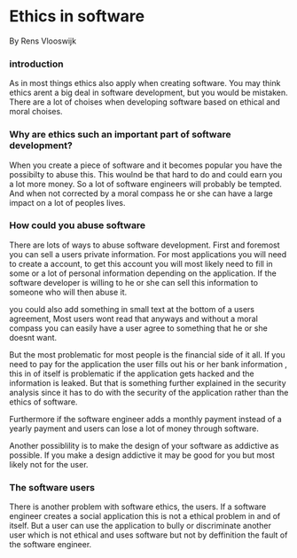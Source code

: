 # Ethics in software 

By Rens Vlooswijk

### introduction  
As in most things ethics also apply when creating software. You may think ethics arent a big  deal in software development, but you would be mistaken.
There are a lot of choises when developing software based on ethical and moral choises.

### Why are ethics such an important part of software development?
When you create a piece of software and it becomes popular you have the possibilty to abuse this. This woulnd be that hard to do and could earn you a lot more money. So a lot of software engineers will probably be tempted. And when not corrected by a moral compass he or she can have a large impact on a lot of peoples lives.

### How could you abuse software 
There are lots of ways to abuse software development.
First and foremost you can sell a users private information.
For most applications you will need to create a account, to get this account you will most likely need to fill in some or a lot of personal information depending on the application.
If the software developer is willing to he or she can sell this information to someone who will then abuse it.  

you could also add something in small text at the bottom of a users agreement, Most users wont read that anyways and without a moral compass you can easily have a user agree to something that he or she doesnt want.

But the most problematic for most people is the financial side of it all. If you need to pay for the application the user fills out his or her bank information , this in of itself is problematic if the application gets hacked and the information is leaked. But that is something further explained in the security analysis since it has to do with the security of the application rather than the ethics of software. 

Furthermore if the software engineer adds a monthly payment instead of a yearly payment and users can lose a lot of money through software.

Another possiblility is to make the design of your software as addictive as possible.
If you make a design addictive it may be good for you but most likely not for the user.

### The software users
There is another problem with software ethics, the users.
If a software engineer creates a social application this is not a ethical problem in and of itself. But a user can use the application to bully or discriminate another user which is not ethical and uses software but not by deffinition the fault of the software engineer.

